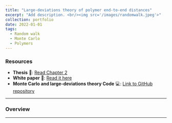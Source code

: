 ```yaml
---
title: "Large-deviations theory of polymer end-to-end distances"
excerpt: "Add description. <br/><img src='/images/randomwalk.jpeg'>"
collection: portfolio
date: 2022-01-01
tags:
  - Random walk
  - Monte Carlo
  - Polymers
---
```


### Resources

- **Thesis** 📄: [Read Chapter 2](https://www.proquest.com/docview/3060673874?fromopenview=true&pq-origsite=gscholar&sourcetype=Dissertations%20&%20Theses)
- **White paper** 📄: [Read it here](https://pubs.aip.org/aip/jcp/article-abstract/162/2/024501/3329531/Exceptionally-large-fluctuations-in-orientational?redirectedFrom=fulltext)
- **Monte Carlo and large-deviations theory Code** 💻: [Link to GitHub repository](https://github.com/emainas/latticemodels.git)

---

### Overview



---